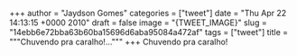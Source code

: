 
+++
author = "Jaydson Gomes"
categories = ["tweet"]
date = "Thu Apr 22 14:13:15 +0000 2010"
draft = false
image = "{TWEET_IMAGE}"
slug = "14ebb6e72bba63b60ba15696d6aba95084a472af"
tags = ["tweet"]
title = """Chuvendo pra caralho!..."""
+++
Chuvendo pra caralho!
